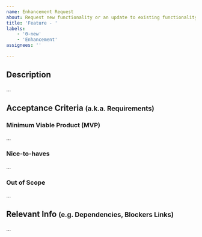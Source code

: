 ```yaml
---
name: Enhancement Request
about: Request new functionality or an update to existing functionality.
title: 'Feature - '
labels: 
    - '0-new'
    - 'Enhancement'
assignees: ''

---
```


## Description
...
## Acceptance Criteria <small>(a.k.a. Requirements)</small>
### Minimum Viable Product (MVP)
...
### Nice-to-haves
...
### Out of Scope
...

## Relevant Info <small>(e.g. Dependencies, Blockers Links)</small>
...